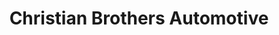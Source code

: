 ---
title: "Christian Brothers Automotive"
url: /highlands-ranch/christian-brothers-automotive/
shop: car repair
---
